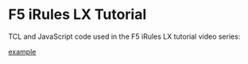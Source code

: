 F5 iRules LX Tutorial
================

TCL and JavaScript code used in the F5 iRules LX tutorial video series:

<a href="https://www.youtube.com/playlist?list=PLRL802iBI7n-6y8_eNawyeUZ8E0YwWro8" target="_blank">example</a>
